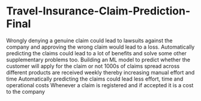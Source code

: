 # Travel-Insurance-Claim-Prediction-Final
Wrongly denying a genuine claim could lead to lawsuits against the company and approving the wrong claim would lead to a loss. Automatically predicting the claims could lead to a lot of benefits and solve some other supplementary problems too.
Building an ML model to predict whether the customer will apply for the claim or not 1000s of claims spread across different products are received weekly thereby increasing manual effort and time Automatically predicting the claims could lead less effort, time and operational costs Whenever a claim is registered and if accepted it is a cost to the company
